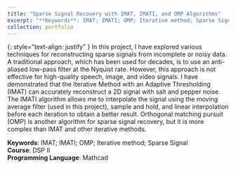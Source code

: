 ```yaml
---
title: "Sparse Signal Recovery with IMAT, IMATI, and OMP Algorithms"
excerpt: "**Keywords**: IMAT; IMATI; OMP; Iterative method; Sparse Signal<br>**Course**: DSP II"
collection: portfolio
---
```

{: style="text-align: justify" }
In this project, I have explored various techniques for reconstructing sparse signals from incomplete or noisy data. A traditional approach, which has been used for decades, is to use an anti-aliased low-pass filter at the Nyquist rate. However, this approach is not effective for high-quality speech, image, and video signals. I have demonstrated that the Iterative Method with an Adaptive Thresholding (IMAT) can accurately reconstruct a 2D signal with salt and pepper noise. The IMATI algorithm allows me to interpolate the signal using the moving average filter (used in this project), sample and hold, and linear interpolation before each iteration to obtain a better result. Orthogonal matching pursuit (OMP) is another algorithm for sparse signal recovery, but it is more complex than IMAT and other iterative methods.


**Keywords**: IMAT; IMATI; OMP; Iterative method; Sparse Signal<br>**Course**: DSP II<br>**Programming Language**: Mathcad
